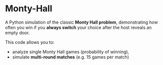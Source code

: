 # Monty-Hall

A Python simulation of the classic **Monty Hall problem**, demonstrating how often you win if you **always switch** your choice after the host reveals an empty door.

This code allows you to:
- analyze single Monty Hall games (probability of winning),
- simulate **multi-round matches** (e.g. 15 games per match)
